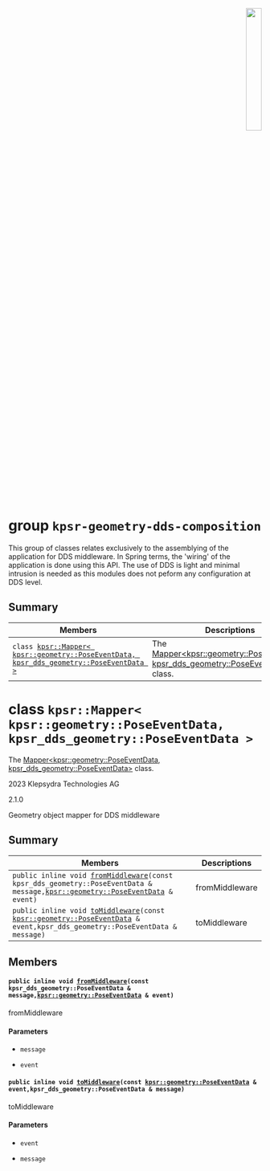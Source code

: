 <p align="right">
  <img width="25%" height="25%"src="../images/klepsydra_logo.jpg">
</p>

# group `kpsr-geometry-dds-composition` 

This group of classes relates exclusively to the assemblying of the application for DDS middleware. In Spring terms, the 'wiring' of the application is done using this API. The use of DDS is light and minimal intrusion is needed as this modules does not peform any configuration at DDS level.

## Summary

 Members                        | Descriptions                                
--------------------------------|---------------------------------------------
`class `[`kpsr::Mapper< kpsr::geometry::PoseEventData, kpsr_dds_geometry::PoseEventData >`](#classkpsr_1_1Mapper_3_01kpsr_1_1geometry_1_1PoseEventData_00_01kpsr__dds__geometry_1_1PoseEventData_01_4) | The [Mapper<kpsr::geometry::PoseEventData, kpsr_dds_geometry::PoseEventData>](#classkpsr_1_1Mapper_3_01kpsr_1_1geometry_1_1PoseEventData_00_01kpsr__dds__geometry_1_1PoseEventData_01_4) class.

# class `kpsr::Mapper< kpsr::geometry::PoseEventData, kpsr_dds_geometry::PoseEventData >` 

The [Mapper<kpsr::geometry::PoseEventData, kpsr_dds_geometry::PoseEventData>](#classkpsr_1_1Mapper_3_01kpsr_1_1geometry_1_1PoseEventData_00_01kpsr__dds__geometry_1_1PoseEventData_01_4) class.

2023 Klepsydra Technologies AG

2.1.0

Geometry object mapper for DDS middleware

## Summary

 Members                        | Descriptions                                
--------------------------------|---------------------------------------------
`public inline void `[`fromMiddleware`](#classkpsr_1_1Mapper_3_01kpsr_1_1geometry_1_1PoseEventData_00_01kpsr__dds__geometry_1_1PoseEventData_01_4_1a680c2eeea47266aeded65f73efc0cd67)`(const kpsr_dds_geometry::PoseEventData & message,`[`kpsr::geometry::PoseEventData`](api-kpsr-geometry-application.md#structkpsr_1_1geometry_1_1PoseEventData)` & event)` | fromMiddleware
`public inline void `[`toMiddleware`](#classkpsr_1_1Mapper_3_01kpsr_1_1geometry_1_1PoseEventData_00_01kpsr__dds__geometry_1_1PoseEventData_01_4_1a1161a42f64bbe5f40ed8ffdddac065a0)`(const `[`kpsr::geometry::PoseEventData`](api-kpsr-geometry-application.md#structkpsr_1_1geometry_1_1PoseEventData)` & event,kpsr_dds_geometry::PoseEventData & message)` | toMiddleware

## Members

#### `public inline void `[`fromMiddleware`](#classkpsr_1_1Mapper_3_01kpsr_1_1geometry_1_1PoseEventData_00_01kpsr__dds__geometry_1_1PoseEventData_01_4_1a680c2eeea47266aeded65f73efc0cd67)`(const kpsr_dds_geometry::PoseEventData & message,`[`kpsr::geometry::PoseEventData`](api-kpsr-geometry-application.md#structkpsr_1_1geometry_1_1PoseEventData)` & event)` 

fromMiddleware

#### Parameters
* `message` 

* `event`

#### `public inline void `[`toMiddleware`](#classkpsr_1_1Mapper_3_01kpsr_1_1geometry_1_1PoseEventData_00_01kpsr__dds__geometry_1_1PoseEventData_01_4_1a1161a42f64bbe5f40ed8ffdddac065a0)`(const `[`kpsr::geometry::PoseEventData`](api-kpsr-geometry-application.md#structkpsr_1_1geometry_1_1PoseEventData)` & event,kpsr_dds_geometry::PoseEventData & message)` 

toMiddleware

#### Parameters
* `event` 

* `message`

